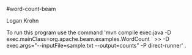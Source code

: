 #word-count-beam

Logan Krohn

To run this program use the command 'mvn compile exec:java -D exec.mainClass=org.apache.beam.examples.WordCount ` >> -D exec.args="--inputFile=sample.txt --output=counts" -P direct-runner' .
